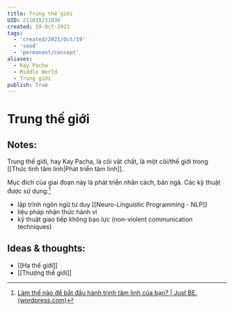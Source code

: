 ```yaml
---
title: Trung thế giới
UID: 211019231030
created: 19-Oct-2021
tags:
  - 'created/2021/Oct/19'
  - 'seed'
  - 'permanent/concept'
aliases:
  - Kay Pacha
  - Middle World
  - Trung giới
publish: True
---
```

# Trung thế giới

## Notes:
Trung thế giới, hay Kay Pacha, là cõi vật chất, là một cõi/thế giới trong [[Thức tỉnh tâm linh|Phát triển tâm linh]]. 

Mục đích của giai đoạn này là phát triển nhân cách, bản ngã. Các kỹ thuật được sử dụng:[^1]
- lập trình ngôn ngữ tư duy [[Neuro-Linguistic Programming - NLP]]
- liệu pháp nhận thức hành vi
- kỹ thuật giao tiếp không bạo lực (non-violent communication techniques)

## Ideas & thoughts:
- [[Hạ thế giới]]
- [[Thượng thế giới]]

[^1]: [Làm thế nào để bắt đầu hành trình tâm linh của bạn? | Just BE. (wordpress.com)](https://innermostselves.wordpress.com/2021/06/16/lam-the-nao-de-bat-dau-hanh-trinh-tam-linh-cua-ban/)
